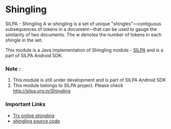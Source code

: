 Shingling
=========

SILPA - Shingling
A w-shingling is a set of unique "shingles"—contiguous subsequences of tokens in a document—that can be used to gauge the similarity of two documents. The w denotes the number of tokens in each shingle in the set.

This module is a Java implementation of Shingling module - [SILPA](http://silpa.org.in/) and is a part of SILPA Android SDK.

### Note :
1. This module is still under development and is part of SILPA Android SDK
2. This module belongs to SILPA project. Please check http://silpa.org.in/Shingling


### Important Links
  -  [Try online shingling](http://silpa.org.in/Shingling)
  -  [shingling source code](https://github.com/Project-SILPA/shingling)
